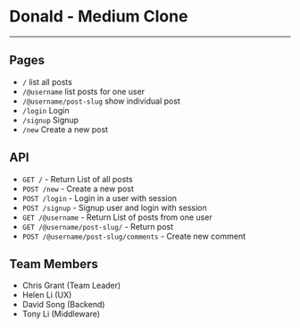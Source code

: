 # Donald - Medium Clone
----------------

## Pages
- `/` list all posts
- `/@username` list posts for one user
- `/@username/post-slug` show individual post
- `/login` Login
- `/signup` Signup
- `/new` Create a new post

## API
- `GET /` - Return List of all posts
- `POST /new` - Create a new post
- `POST /login` - Login in a user with session
- `POST /signup` - Signup user and login with session
- `GET /@username` - Return List of posts from one user
- `GET /@username/post-slug/` - Return post
- `POST /@username/post-slug/comments` - Create new comment

## Team Members
- Chris Grant (Team Leader)
- Helen Li (UX)
- David Song (Backend)
- Tony Li (Middleware)
